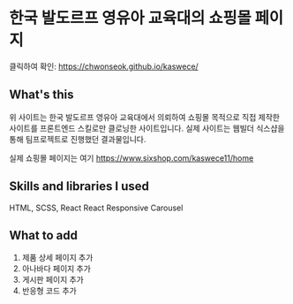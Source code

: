 # 한국 발도르프 영유아 교육대의 쇼핑몰 페이지

클릭하여 확인: https://chwonseok.github.io/kaswece/

## What's this

위 사이트는 한국 발도르프 영유아 교육대에서 의뢰하여 쇼핑몰 목적으로 직접 제작한 사이트를 프론트엔드 스킬로만 클로닝한 사이트입니다.
실제 사이트는 웹빌더 식스샵을 통해 팀프로젝트로 진행했던 결과물입니다.

실제 쇼핑몰 페이지는 여기 https://www.sixshop.com/kaswece11/home

## Skills and libraries I used

HTML, SCSS, React
React Responsive Carousel

## What to add

1. 제품 상세 페이지 추가
2. 아나바다 페이지 추가
3. 게시판 페이지 추가
4. 반응형 코드 추가
